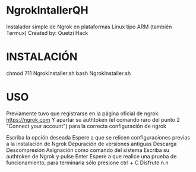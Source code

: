 # NgrokIntallerQH

Instalador simple de Ngrok en plataformas Linux tipo ARM (también Termux)
Created by: Quetzi Hack

# INSTALACIÓN

chmod 711 NgrokInstaller.sh
bash NgrokInstaller.sh

# USO

Previamente tuvo que registrarse en la página oficial de ngrok: https://ngrok.com 
Y apartar su authtoken (el comando raro del punto 2 "Connect your account") para la correcta configuración de ngrok


Escriba la opción deseada
Espere a que se relicen configuraciones previas a la instalación de Ngrok
    Depuración de versiones antiguas
    Descarga
    Descompresión
    Asignación como comando del sistema
Escriba su authtoken de Ngrok y pulse Enter
Espere a que realice una prueba de funcionamiento, para terminarla sólo presione ctrl + C
Disfrute n.n
	

